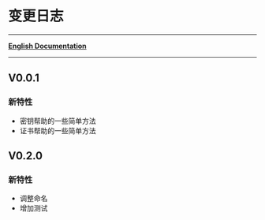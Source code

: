 # 变更日志

-------------------------------------------------------------------------------

[**English Documentation**](CHANGELOG-EN.md)

-------------------------------------------------------------------------------
## V0.0.1

### 新特性

- 密钥帮助的一些简单方法
- 证书帮助的一些简单方法

## V0.2.0

### 新特性

- 调整命名
- 增加测试